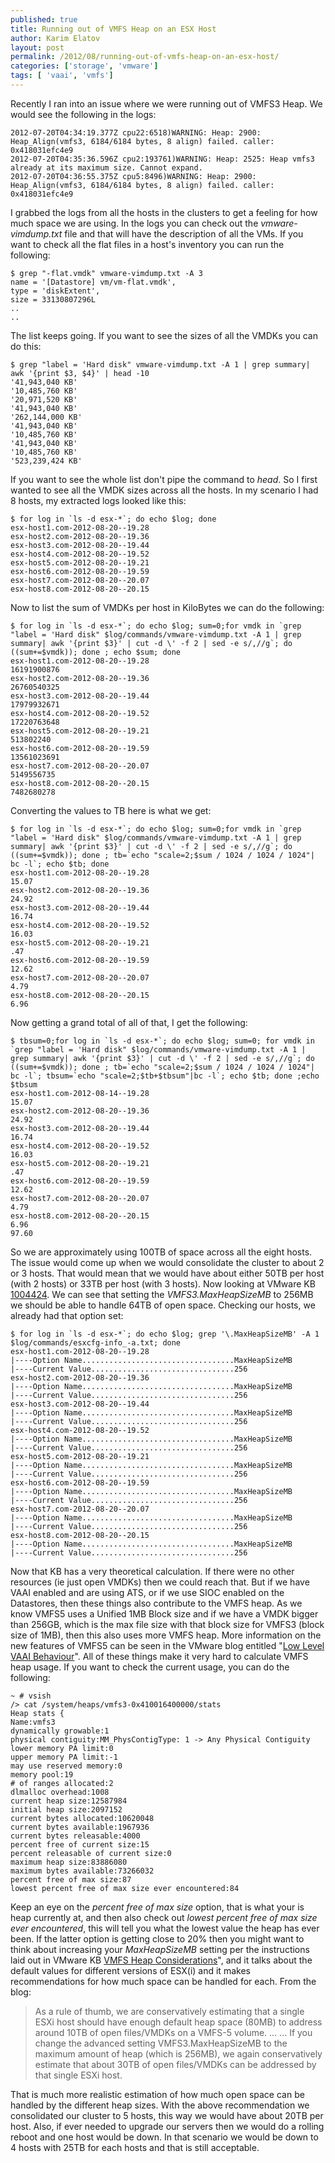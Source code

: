 ```yaml
---
published: true
title: Running out of VMFS Heap on an ESX Host
author: Karim Elatov
layout: post
permalink: /2012/08/running-out-of-vmfs-heap-on-an-esx-host/
categories: ['storage', 'vmware']
tags: [ 'vaai', 'vmfs']
---
```


Recently I ran into an issue where we were running out of VMFS3 Heap. We would see the following in the logs:


	2012-07-20T04:34:19.377Z cpu22:6518)WARNING: Heap: 2900: Heap_Align(vmfs3, 6184/6184 bytes, 8 align) failed. caller: 0x418031efc4e9
	2012-07-20T04:35:36.596Z cpu2:193761)WARNING: Heap: 2525: Heap vmfs3 already at its maximum size. Cannot expand.
	2012-07-20T04:36:55.375Z cpu5:8496)WARNING: Heap: 2900: Heap_Align(vmfs3, 6184/6184 bytes, 8 align) failed. caller: 0x418031efc4e9


I grabbed the logs from all the hosts in the clusters to get a feeling for how much space we are using. In the logs you can check out the *vmware-vimdump.txt* file and that will have the description of all the VMs. If you want to check all the flat files in a host's inventory you can run the following:


	$ grep "-flat.vmdk" vmware-vimdump.txt -A 3
	name = '[Datastore] vm/vm-flat.vmdk',
	type = 'diskExtent',
	size = 33130807296L
	..
	..


The list keeps going. If you want to see the sizes of all the VMDKs you can do this:


	$ grep "label = 'Hard disk" vmware-vimdump.txt -A 1 | grep summary| awk '{print $3, $4}' | head -10
	'41,943,040 KB'
	'10,485,760 KB'
	'20,971,520 KB'
	'41,943,040 KB'
	'262,144,000 KB'
	'41,943,040 KB'
	'10,485,760 KB'
	'41,943,040 KB'
	'10,485,760 KB'
	'523,239,424 KB'


If you want to see the whole list don't pipe the command to *head*. So I first wanted to see all the VMDK sizes across all the hosts. In my scenario I had 8 hosts, my extracted logs looked like this:


	$ for log in `ls -d esx-*`; do echo $log; done
	esx-host1.com-2012-08-20--19.28
	esx-host2.com-2012-08-20--19.36
	esx-host3.com-2012-08-20--19.44
	esx-host4.com-2012-08-20--19.52
	esx-host5.com-2012-08-20--19.21
	esx-host6.com-2012-08-20--19.59
	esx-host7.com-2012-08-20--20.07
	esx-host8.com-2012-08-20--20.15


Now to list the sum of VMDKs per host in KiloBytes we can do the following:


	$ for log in `ls -d esx-*`; do echo $log; sum=0;for vmdk in `grep "label = 'Hard disk" $log/commands/vmware-vimdump.txt -A 1 | grep summary| awk '{print $3}' | cut -d \' -f 2 | sed -e s/,//g`; do ((sum+=$vmdk)); done ; echo $sum; done
	esx-host1.com-2012-08-20--19.28
	16191900876
	esx-host2.com-2012-08-20--19.36
	26760540325
	esx-host3.com-2012-08-20--19.44
	17979932671
	esx-host4.com-2012-08-20--19.52
	17220763648
	esx-host5.com-2012-08-20--19.21
	513802240
	esx-host6.com-2012-08-20--19.59
	13561023691
	esx-host7.com-2012-08-20--20.07
	5149556735
	esx-host8.com-2012-08-20--20.15
	7482680278


Converting the values to TB here is what we get:


	$ for log in `ls -d esx-*`; do echo $log; sum=0;for vmdk in `grep "label = 'Hard disk" $log/commands/vmware-vimdump.txt -A 1 | grep summary| awk '{print $3}' | cut -d \' -f 2 | sed -e s/,//g`; do ((sum+=$vmdk)); done ; tb=`echo "scale=2;$sum / 1024 / 1024 / 1024"| bc -l`; echo $tb; done
	esx-host1.com-2012-08-20--19.28
	15.07
	esx-host2.com-2012-08-20--19.36
	24.92
	esx-host3.com-2012-08-20--19.44
	16.74
	esx-host4.com-2012-08-20--19.52
	16.03
	esx-host5.com-2012-08-20--19.21
	.47
	esx-host6.com-2012-08-20--19.59
	12.62
	esx-host7.com-2012-08-20--20.07
	4.79
	esx-host8.com-2012-08-20--20.15
	6.96


Now getting a grand total of all of that, I get the following:


	$ tbsum=0;for log in `ls -d esx-*`; do echo $log; sum=0; for vmdk in `grep "label = 'Hard disk" $log/commands/vmware-vimdump.txt -A 1 | grep summary| awk '{print $3}' | cut -d \' -f 2 | sed -e s/,//g`; do ((sum+=$vmdk)); done ; tb=`echo "scale=2;$sum / 1024 / 1024 / 1024"| bc -l`; tbsum=`echo "scale=2;$tb+$tbsum"|bc -l`; echo $tb; done ;echo $tbsum
	esx-host1.com-2012-08-14--19.28
	15.07
	esx-host2.com-2012-08-20--19.36
	24.92
	esx-host3.com-2012-08-20--19.44
	16.74
	esx-host4.com-2012-08-20--19.52
	16.03
	esx-host5.com-2012-08-20--19.21
	.47
	esx-host6.com-2012-08-20--19.59
	12.62
	esx-host7.com-2012-08-20--20.07
	4.79
	esx-host8.com-2012-08-20--20.15
	6.96
	97.60


So we are approximately using 100TB of space across all the eight hosts. The issue would come up when we would consolidate the cluster to about 2 or 3 hosts. That would mean that we would have about either 50TB per host (with 2 hosts) or 33TB per host (with 3 hosts). Now looking at VMware KB [1004424](https://knowledge.broadcom.com/external/article?legacyId=1004424). We can see that setting the *VMFS3.MaxHeapSizeMB* to 256MB we should be able to handle 64TB of open space. Checking our hosts, we already had that option set:


	$ for log in `ls -d esx-*`; do echo $log; grep '\.MaxHeapSizeMB' -A 1 $log/commands/esxcfg-info_-a.txt; done
	esx-host1.com-2012-08-20--19.28
	|----Option Name..................................MaxHeapSizeMB
	|----Current Value................................256
	esx-host2.com-2012-08-20--19.36
	|----Option Name..................................MaxHeapSizeMB
	|----Current Value................................256
	esx-host3.com-2012-08-20--19.44
	|----Option Name..................................MaxHeapSizeMB
	|----Current Value................................256
	esx-host4.com-2012-08-20--19.52
	|----Option Name..................................MaxHeapSizeMB
	|----Current Value................................256
	esx-host5.com-2012-08-20--19.21
	|----Option Name..................................MaxHeapSizeMB
	|----Current Value................................256
	esx-host6.com-2012-08-20--19.59
	|----Option Name..................................MaxHeapSizeMB
	|----Current Value................................256
	esx-host7.com-2012-08-20--20.07
	|----Option Name..................................MaxHeapSizeMB
	|----Current Value................................256
	esx-host8.com-2012-08-20--20.15
	|----Option Name..................................MaxHeapSizeMB
	|----Current Value................................256


Now that KB has a very theoretical calculation. If there were no other resources (ie just open VMDKs) then we could reach that. But if we have VAAI enabled and are using ATS, or if we use SIOC enabled on the Datastores, then these things also contribute to the VMFS heap. As we know VMFS5 uses a Unified 1MB Block size and if we have a VMDK bigger than 256GB, which is the max file size with that block size for VMFS3 (block size of 1MB), then this also uses more VMFS heap. More information on the new features of VMFS5 can be seen in the VMware blog entitled "[Low Level VAAI Behaviour](https://blogs.vmware.com/vsphere/2011/07/new-vsphere-50-storage-features-part-1-vmfs-5.html)".
All of these things make it very hard to calculate VMFS heap usage. If you want to check the current usage, you can do the following:


	~ # vsish
	/> cat /system/heaps/vmfs3-0x410016400000/stats
	Heap stats {
	Name:vmfs3
	dynamically growable:1
	physical contiguity:MM_PhysContigType: 1 -> Any Physical Contiguity
	lower memory PA limit:0
	upper memory PA limit:-1
	may use reserved memory:0
	memory pool:19
	# of ranges allocated:2
	dlmalloc overhead:1008
	current heap size:12587984
	initial heap size:2097152
	current bytes allocated:10620048
	current bytes available:1967936
	current bytes releasable:4000
	percent free of current size:15
	percent releasable of current size:0
	maximum heap size:83886080
	maximum bytes available:73266032
	percent free of max size:87
	lowest percent free of max size ever encountered:84


Keep an eye on the *percent free of max size* option, that is what your is heap currently at, and then also check out *lowest percent free of max size ever encountered*, this will tell you what the lowest value the heap has ever been. If the latter option is getting close to 20% then you might want to think about increasing your *MaxHeapSizeMB* setting per the instructions laid out in VMware KB [VMFS Heap Considerations](https://knowledge.broadcom.com/external/article?legacyId=1004424)", and it talks about the default values for different versions of ESX(i) and it makes recommendations for how much space can be handled for each. From the blog:

> As a rule of thumb, we are conservatively estimating that a single ESXi host should have enough default heap space (80MB) to address around 10TB of open files/VMDKs on a VMFS-5 volume.
> ...
> ...
> If you change the advanced setting VMFS3.MaxHeapSizeMB to the maximum amount of heap (which is 256MB), we again conservatively estimate that about 30TB of open files/VMDKs can be addressed by that single ESXi host.

That is much more realistic estimation of how much open space can be handled by the different heap sizes. With the above recommendation we consolidated our cluster to 5 hosts, this way we would have about 20TB per host. Also, if ever needed to upgrade our servers then we would do a rolling reboot and one host would be down. In that scenario we would be down to 4 hosts with 25TB for each hosts and that is still acceptable.

